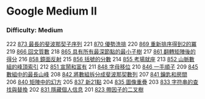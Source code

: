 # Google Medium II

### Difficulty: Medium

222 [873 最長的斐波那契子序列](./Google/873.md) 
221 [870 優勢洗排](./Google/870.md) 
220 [869 重新排序得到2的冪](./Google/869.md) 
219 [866 回文質數](./Google/866.md) 
218 [865 具有所有最深節點的最小子樹](./Google/865.md) 
217 [861 翻轉矩陣後的得分](./Google/861.md) 
216 [858 鏡面反射](./Google/858.md) 
215 [856 括號的分數](./Google/856.md) 
214 [855 考場就座](./Google/855.md) 
213 [852 山脈數組的峰頂索引](./Google/852.md) 
212 [851 宣鬧和富有](./Google/851.md) 
211 [848 字母移位](./Google/848.md) 
210 [846 一手順子](./Google/846.md) 
209 [845 數組中的最長山峰](./Google/845.md) 
208 [842 將數組拆分成斐波那契數列](./Google/842.md) 
207 [841 鑰匙和房間](./Google/841.md) 
206 [840 矩陣中的幻方](./Google/840.md) 
205 [837 新21點](./Google/837.md) 
204 [835 圖像重疊](./Google/835.md) 
203 [833 字符串的查找與替換](./Google/833.md) 
202 [831 隱藏個人信息](./Google/831.md) 
201 [823 帶因子的二叉樹](./Google/823.md) 